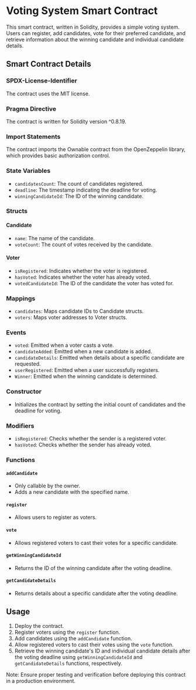 # Voting System Smart Contract

This smart contract, written in Solidity, provides a simple voting system. Users can register, add candidates, vote for their preferred candidate, and retrieve information about the winning candidate and individual candidate details.

## Smart Contract Details

### SPDX-License-Identifier
The contract uses the MIT license.

### Pragma Directive
The contract is written for Solidity version ^0.8.19.

### Import Statements
The contract imports the Ownable contract from the OpenZeppelin library, which provides basic authorization control.

### State Variables
- `candidatesCount`: The count of candidates registered.
- `deadline`: The timestamp indicating the deadline for voting.
- `winningCandidateId`: The ID of the winning candidate.

### Structs
#### Candidate
- `name`: The name of the candidate.
- `voteCount`: The count of votes received by the candidate.

#### Voter
- `isRegistered`: Indicates whether the voter is registered.
- `hasVoted`: Indicates whether the voter has already voted.
- `votedCandidateId`: The ID of the candidate the voter has voted for.

### Mappings
- `candidates`: Maps candidate IDs to Candidate structs.
- `voters`: Maps voter addresses to Voter structs.

### Events
- `voted`: Emitted when a voter casts a vote.
- `candidateAdded`: Emitted when a new candidate is added.
- `candidateDetails`: Emitted when details about a specific candidate are requested.
- `userRegistered`: Emitted when a user successfully registers.
- `Winner`: Emitted when the winning candidate is determined.

### Constructor
- Initializes the contract by setting the initial count of candidates and the deadline for voting.

### Modifiers
- `isRegistered`: Checks whether the sender is a registered voter.
- `hasVoted`: Checks whether the sender has already voted.

### Functions
#### `addCandidate`
- Only callable by the owner.
- Adds a new candidate with the specified name.

#### `register`
- Allows users to register as voters.

#### `vote`
- Allows registered voters to cast their votes for a specific candidate.

#### `getWinningCandidateId`
- Returns the ID of the winning candidate after the voting deadline.

#### `getCandidateDetails`
- Returns details about a specific candidate after the voting deadline.

## Usage
1. Deploy the contract.
2. Register voters using the `register` function.
3. Add candidates using the `addCandidate` function.
4. Allow registered voters to cast their votes using the `vote` function.
5. Retrieve the winning candidate's ID and individual candidate details after the voting deadline using `getWinningCandidateId` and `getCandidateDetails` functions, respectively.

Note: Ensure proper testing and verification before deploying this contract in a production environment.